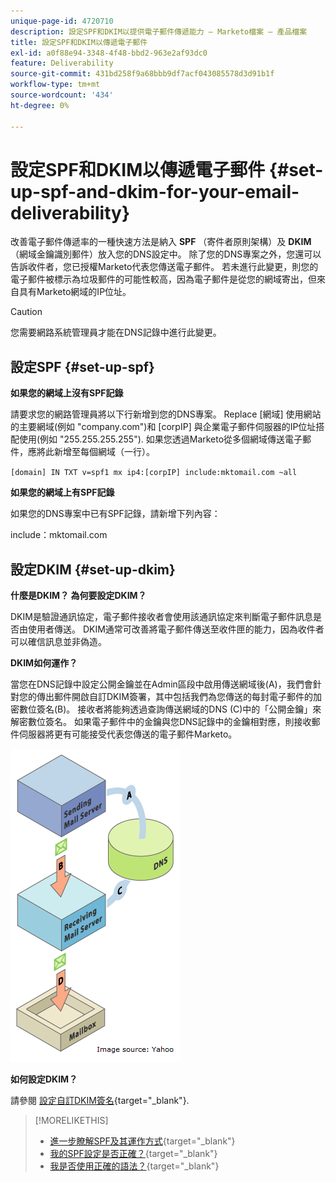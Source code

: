 ```yaml
---
unique-page-id: 4720710
description: 設定SPF和DKIM以提供電子郵件傳遞能力 — Marketo檔案 — 產品檔案
title: 設定SPF和DKIM以傳遞電子郵件
exl-id: a0f88e94-3348-4f48-bbd2-963e2af93dc0
feature: Deliverability
source-git-commit: 431bd258f9a68bbb9df7acf043085578d3d91b1f
workflow-type: tm+mt
source-wordcount: '434'
ht-degree: 0%

---
```


# 設定SPF和DKIM以傳遞電子郵件 {#set-up-spf-and-dkim-for-your-email-deliverability}

改善電子郵件傳遞率的一種快速方法是納入 **SPF** （寄件者原則架構）及 **DKIM** （網域金鑰識別郵件）放入您的DNS設定中。 除了您的DNS專案之外，您還可以告訴收件者，您已授權Marketo代表您傳送電子郵件。 若未進行此變更，則您的電子郵件被標示為垃圾郵件的可能性較高，因為電子郵件是從您的網域寄出，但來自具有Marketo網域的IP位址。

>[!CAUTION]
>
>您需要網路系統管理員才能在DNS記錄中進行此變更。

## 設定SPF {#set-up-spf}

**如果您的網域上沒有SPF記錄**

請要求您的網路管理員將以下行新增到您的DNS專案。 Replace [網域] 使用網站的主要網域(例如 &quot;company.com&quot;)和 [corpIP] 與企業電子郵件伺服器的IP位址搭配使用(例如 &quot;255.255.255.255&quot;). 如果您透過Marketo從多個網域傳送電子郵件，應將此新增至每個網域（一行）。

`[domain] IN TXT v=spf1 mx ip4:[corpIP] include:mktomail.com ~all`

**如果您的網域上有SPF記錄**

如果您的DNS專案中已有SPF記錄，請新增下列內容：

include：mktomail.com

## 設定DKIM {#set-up-dkim}

**什麼是DKIM？ 為何要設定DKIM？**

DKIM是驗證通訊協定，電子郵件接收者會使用該通訊協定來判斷電子郵件訊息是否由使用者傳送。 DKIM通常可改善將電子郵件傳送至收件匣的能力，因為收件者可以確信訊息並非偽造。

**DKIM如何運作？**

當您在DNS記錄中設定公開金鑰並在Admin區段中啟用傳送網域後(A)，我們會針對您的傳出郵件開啟自訂DKIM簽署，其中包括我們為您傳送的每封電子郵件的加密數位簽名(B)。 接收者將能夠透過查詢傳送網域的DNS (C)中的「公開金鑰」來解密數位簽名。 如果電子郵件中的金鑰與您DNS記錄中的金鑰相對應，則接收郵件伺服器將更有可能接受代表您傳送的電子郵件Marketo。

![](assets/image2015-1-12-13-3a56-3a55.png)

**如何設定DKIM？**

請參閱 [設定自訂DKIM簽名](/help/marketo/product-docs/email-marketing/deliverability/set-up-a-custom-dkim-signature.md){target="_blank"}.

>[!MORELIKETHIS]
>
>* [進一步瞭解SPF及其運作方式](http://www.open-spf.org/Introduction/){target="_blank"}
>* [我的SPF設定是否正確？](https://www.kitterman.com/spf/validate.html){target="_blank"}
>* [我是否使用正確的語法？](http://www.open-spf.org/SPF_Record_Syntax/){target="_blank"}
